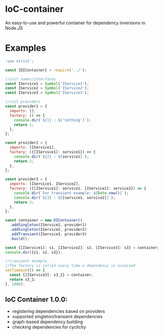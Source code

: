 # IoC-container

An easy-to-use and powerful container for dependency inversions in Node.JS

# Examples

```js
'use strict';

const {DIContainer} = require('../');

//init names/interfaces
const IService1 = Symbol('IService1');
const IService2 = Symbol('IService2');
const IService3 = Symbol('IService3');

//init providers
const provider1 = {
  imports: [],
  factory: () => {
    console.dir(`${1} : ${'nothing'}`);
    return 1;
  },
};

const provider2 = {
  imports: [IService1],
  factory: ({[IService1]: service1}) => {
    console.dir(`${2} : ${service1}`);
    return 2;
  },
};

const provider3 = {
  imports: [IService1, IService2],
  factory: ({[IService1]: service1, [IService2]: service2}) => {
    console.dir(`For transient example: ${Date.now()}`);
    console.dir(`${3} : ${[service1, service2]}`);
    return 3;
  },
};

const container = new DIContainer()
  .addSingleton(IService1, provider1)
  .addSingleton(IService2, provider2)
  .addTransient(IService3, provider3)
  .build();

const {[IService1]: s1, [IService2]: s2, [IService3]: s3} = container;
console.dir({s1, s2, s3});

//transient example
//The factory is called every time a dependency is accessed
setTimeout(() => {
  const {[IService3]: s3_2} = container;
  return s3_2;
}, 1000);

```

## IoC Container 1.0.0:
- registering dependencies based on providers
- supported singleton/transient dependencies
- graph-based dependency building
- checking dependencies for cyclicity
